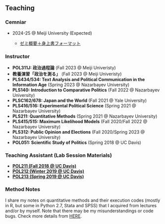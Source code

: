 ## Teaching

### Cemniar

* 2024-25 @ Meiji University (Expected)

  * [ゼミ概要＋身上書フォーマット](https://github.com/gentok/gentok.github.io/raw/master/files/ceminarinfo_and_shinjosho.pdf)

### Instructor

* **POL311J: 政治過程論** (Fall 2023 @ Meiji Univeristy)
* **教養演習「政治を測る」** (Fall 2023 @ Meiji Univeristy)
* **PLS434/534: Text Analysis and Political Communication in the Information Age** (Spring 2023 @ Nazarbayev University)
* **PLS140: Introduction to Comparative Politics** (Fall 2022 @ Nazarbayev University)
* **PLSC162/678: Japan and the World** (Fall 2021 @ Yale University)
* **PLS416/516: Experimental Political Science** (Spring 2021 @ Nazarbayev University)
* **PLS211: Quantitative Methods** (Spring 2021 @ Nazarbayev University)
* **PLS415/515: Maximum Likelihood Models** (Fall 2020/Fall 2022 @ Nazarbayev University)
* **PLS312: Public Opinion and Elections** (Fall 2020/Spring 2023 @ Nazarbayev University)
* **POL051: Scientific Study of Politics** (Spring 2018 @ UC Davis)

### Teaching Assistant (Lab Session Materials)

* [**POL211 (Fall 2018 @ UC Davis)**](https://github.com/gentok/POL211_TA_resource)
* [**POL212 (Winter 2019 @ UC Davis)**](https://github.com/gentok/POL212_TA_resource)
* [**POL213 (Spring 2019 @ UC Davis)**](https://github.com/gentok/POL213_TA_resource)

### Method Notes

I share my notes on quantitative methods and their execution codes (mostly in R, but some in Python 2.7, Stata and SPSS) that I acquired from lectures and/or by myself. Note that there may be my misunderstandings or code bugs. Check more details from [HERE](https://github.com/gentok/Method_Notes).